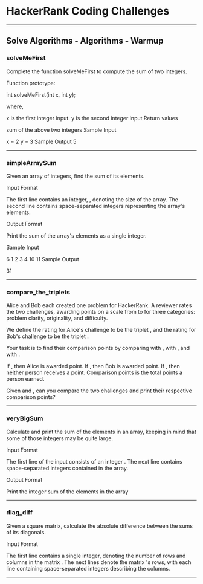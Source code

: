 # HackerRank Coding Challenges

---
## Solve Algorithms - Algorithms - Warmup
### solveMeFirst
Complete the function solveMeFirst to compute the sum of two integers.

Function prototype:

int solveMeFirst(int x, int y);

where,

x is the first integer input.
y is the second integer input
Return values

sum of the above two integers
Sample Input

x = 2
y = 3
Sample Output
5

---

### simpleArraySum

Given an array of integers, find the sum of its elements.

Input Format

The first line contains an integer, , denoting the size of the array. 
The second line contains  space-separated integers representing the array's elements.

Output Format

Print the sum of the array's elements as a single integer.

Sample Input

6
1 2 3 4 10 11
Sample Output

31

---

### compare_the_triplets

Alice and Bob each created one problem for HackerRank. A reviewer rates the two challenges, awarding points on a scale from  to  for three categories: problem clarity, originality, and difficulty.

We define the rating for Alice's challenge to be the triplet , and the rating for Bob's challenge to be the triplet .

Your task is to find their comparison points by comparing  with ,  with , and  with .

If , then Alice is awarded  point.
If , then Bob is awarded  point.
If , then neither person receives a point.
Comparison points is the total points a person earned.

Given  and , can you compare the two challenges and print their respective comparison points?

---


### veryBigSum
Calculate and print the sum of the elements in an array, keeping in mind that some of those integers may be quite large.

Input Format

The first line of the input consists of an integer . 
The next line contains  space-separated integers contained in the array.

Output Format

Print the integer sum of the elements in the array

---

### diag_diff
Given a square matrix, calculate the absolute difference between the sums of its diagonals.

Input Format

The first line contains a single integer,  denoting the number of rows and columns in the matrix . 
The next  lines denote the matrix 's rows, with each line containing  space-separated integers describing the columns.

---

